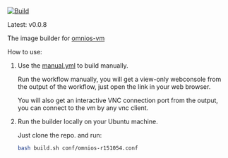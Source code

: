

[![Build](https://github.com/vmactions/omnios-builder/actions/workflows/build.yml/badge.svg)](https://github.com/vmactions/omnios-builder/actions/workflows/build.yml)

Latest: v0.0.8


The image builder for [omnios-vm](https://github.com/vmactions/omnios-vm)


How to use:

1. Use the [manual.yml](.github/workflows/manual.yml) to build manually.
   
    Run the workflow manually, you will get a view-only webconsole from the output of the workflow, just open the link in your web browser.
   
    You will also get an interactive VNC connection port from the output, you can connect to the vm by any vnc client.

2. Run the builder locally on your Ubuntu machine.

    Just clone the repo. and run:
    ```bash
    bash build.sh conf/omnios-r151054.conf
    ```
   
